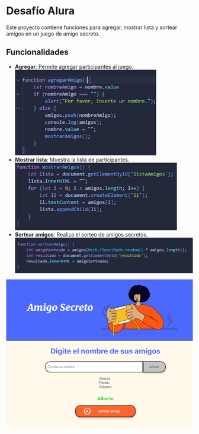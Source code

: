 # Desafío Alura

Este proyecto contiene funciones para agregar, mostrar lista y sortear amigos en un juego de amigo secreto.

## Funcionalidades

- **Agregar**: Permite agregar participantes al juego.
![agregar](image.png)
- **Mostrar lista**: Muestra la lista de participantes.
![Mostrar](image-2.png)
- **Sortear amigos**: Realiza el sorteo de amigos secretos.
![alt text](image-3.png)

![Imagen de referencia](image-1.png)